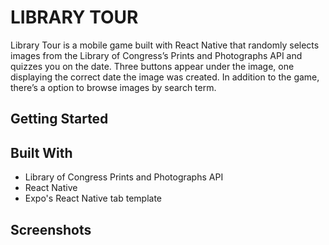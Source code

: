 # LIBRARY TOUR

Library Tour is a mobile game built with React Native that randomly selects images from the Library of Congress’s Prints and Photographs API and quizzes you on the date. Three buttons appear under the image, one displaying the correct date the image was created. In addition to the game, there’s a option to browse images by search term. 

## Getting Started

## Built With

* Library of Congress Prints and Photographs API
* React Native
* Expo's React Native tab template

## Screenshots
